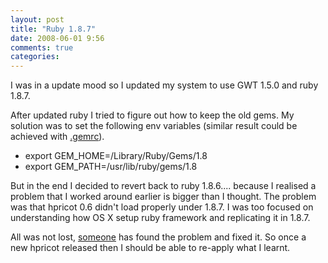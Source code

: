 ```yaml
---
layout: post
title: "Ruby 1.8.7"
date: 2008-06-01 9:56
comments: true
categories: 
---
```


<p>I was in a update mood so I updated my system to use GWT 1.5.0 and ruby 1.8.7.</p>

<p>After updated ruby I tried to figure out how to keep the old gems. My solution was to set the following env variables (similar result could be achieved with <a href="http://www.rubygems.org/read/chapter/11">.gemrc</a>).</p>

<ul><li>export GEM_HOME=/Library/Ruby/Gems/1.8</li>
<li>export GEM_PATH=/usr/lib/ruby/gems/1.8</li>
</ul><p>But in the end I decided to revert back to ruby 1.8.6.... because I realised a problem that I worked around earlier is bigger than I thought. The problem was that hpricot 0.6 didn't load properly under 1.8.7. I was too focused on understanding how OS X setup ruby framework and replicating it in 1.8.7.</p>

<p>All was not lost, <a href="http://aspn.activestate.com/ASPN/Mail/Message/ruby-talk/3636320">someone</a> has found the problem and fixed it. So once a new hpricot released then I should be able to re-apply what I learnt.</p>
